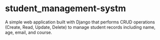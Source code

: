 # student_management-systm
A simple web application built with Django that performs CRUD operations (Create, Read, Update, Delete) to manage student records including name, age, email, and course.
